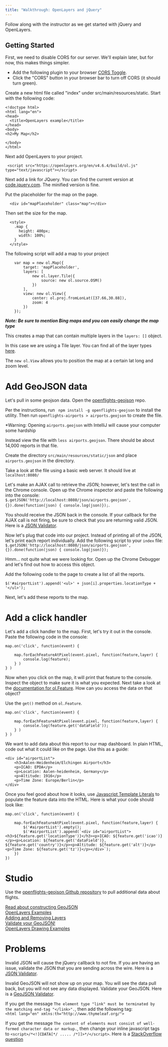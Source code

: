 ```yaml
---
title: "Walkthrough: OpenLayers and jQuery"
---
```


Follow along with the instructor as we get started with jQuery and OpenLayers.

## Getting Started

First, we need to disable CORS for our server.  We'll explain later, but for now, this makes things simpler.
* Add the following plugin to your browser [CORS Toggle](https://chrome.google.com/webstore/detail/cors-toggle/jioikioepegflmdnbocfhgmpmopmjkim/related?hl=en).
* Click the "CORS" button in your browser bar to turn off CORS (it should turn green).

Create a new html file called "index" under src/main/resources/static.  Start with the following code:

```
<!doctype html>
<html lang="en">
<head>
  <title>OpenLayers example</title>
</head>
<body>
<h2>My Map</h2>

</body>
</html>
```

Next add OpenLayers to your project.
```
 <script src="https://openlayers.org/en/v4.6.4/build/ol.js" type="text/javascript"></script>
 ```

Next add a link for JQuery.  You can find the current version at [code.jquery.com](https://code.jquery.com). The minified version is fine.

Put the placeholder for the map on the page.
 ```
   <div id="mapPlaceholder" class="map"></div>
 ```

 Then set the size for the map.
 ```
   <style>
     .map {
       height: 400px;
       width: 100%;
     }
   </style>
 ```

The following script will add a map to your project
```
    var map = new ol.Map({
        target: 'mapPlaceholder',
        layers: [
            new ol.layer.Tile({
                source: new ol.source.OSM()
            })
        ],
        view: new ol.View({
            center: ol.proj.fromLonLat([37.66,30.88]),
            zoom: 4
        })
    });
```

***Note:  Be sure to mention Bing maps and you can easily change the map type***

This creates a map that can contain multiple layers in the ```layers: []``` object.

In this case we are using a Tile layer.  You can find all of the layer types [here](https://openlayers.org/en/v4.6.4/apidoc/ol.source.html).

The ```new ol.View``` allows you to position the map at a certain lat long and zoom level.

# Add GeoJSON data

Let's pull in some geojson data.  Open the [openflights-geojson](https://github.com/node-geojson/openflights-geojson) repo.

Per the instructions, run ` npm install -g openflights-geojson` to install the utility.  Then run `openflights-airports > airports.geojson` to create the file.

*Warning: Opening `airports.geojson` with IntelliJ will cause your computer some hardship

Instead view the file with `less airports.geojson`.  There should be about 14,000 reports in that file.  

Create the directory `src/main/resources/static/json` and place `airports.geojson` in the directory.

Take a look at the file using a basic web server. It should live at `localhost:8080/` 

Let's make an AJAX call to retrieve the JSON; however, let's test the call in the Chrome console.  Open up the Chrome inspector and paste the following into the console: `$.getJSON('http://localhost:8080/json/airports.geojson', {}).done(function(json) { console.log(json)});`.

You should receive the JSON back in the console.  If your callback for the AJAX call is not firing, be sure to check that you are returning valid JSON.  Here is a [JSON Validator](https://jsonlint.com/).

Now let's plug that code into our project. Instead of printing all of the JSON, let's print each report individually.  Add the following script to your `index` file: `$.getJSON('http://localhost:8080/json/airports.geojson', {}).done(function(json) { console.log(json)});`

Hmm... not quite what we were looking for.  Open up the Chrome Debugger and let's find out how to access this object. 

Add the following code to the page to create a list of all the reports.
```
$('#airportList').append('<ul>' + json[i].properties.locationType + '</ul>');
```

Next, let's add these reports to the map.  


# Add a click handler
Let's add a click handler to the map.  First, let's try it out in the console.  Paste the following code in the console:
```
map.on('click', function(event) {

    map.forEachFeatureAtPixel(event.pixel, function(feature,layer) {
        console.log(feature);
    } ) 
} )
```

Now when you click on the map, it will print that feature to the console.  Inspect the object to make sure it is what you expected.  Next take a look at the [documentation for ol.Feature](https://openlayers.org/en/latest/apidoc/ol.Feature.html).  How can you access the data on that object?

Use the `get()` method on `ol.Feature`.  
```
map.on('click', function(event) {       

    map.forEachFeatureAtPixel(event.pixel, function(feature,layer) {
        console.log(feature.get('dataField'));
    } ) 
} )
```

We want to add data about this report to our map dashboard.  In plain HTML, code out what it could like on the page.  Use this as a guide:
```
<div id="airportList">
    <h3>Aalen-Heidenheim/Elchingen Airport</h3>
    <p>ICAO: EPDA</p>
    <p>Location: Aalen-heidenheim, Germany</p>
    <p>Altitude: 1916</p>
    <p>Time Zone: Europe/Berlin</p>
</div>
```

Once you feel good about how it looks, use [Javascript Template Literals](https://developer.mozilla.org/en-US/docs/Web/JavaScript/Reference/Template_literals) to populate the feature data into the HTML.  Here is what your code should look like:
```
map.on('click', function(event) {

    map.forEachFeatureAtPixel(event.pixel, function(feature,layer) {
        $('#airportList').empty();
        $('#airportList').append(`<div id="airportList"><h3>${feature.get('locationType')}</h3><p>ICAO: ${feature.get('icao')}</p><p>Location: ${feature.get('dataField')}, ${feature.get('country')}</p><p>Altitude: ${feature.get('alt')}</p><p>Time Zone: ${feature.get('tz')}</p></div>`);
    })
})
```

# Studio

Use the [openflights-geojson Github repository](https://github.com/node-geojson/openflights-geojson) to pull additional data about flights.


[Read about constructing GeoJSON](https://macwright.org/2015/03/23/geojson-second-bite)  
[OpenLayers Examples](https://openlayers.org/en/latest/examples/)  
[Adding and Removing Layers](http://www.acuriousanimal.com/thebookofopenlayers3/chapter02_01_adding_removing_layers.html)  
[Validate your GeoJSON!](http://geojson.io)  
[OpenLayers Drawing Examples](http://openlayers.org/en/latest/examples/geojson.html)


# Problems

Invalid JSON will cause the jQuery callback to not fire.  If you are having an issue, validate the JSON that you are sending across the wire.  Here is a [JSON Validator](https://jsonlint.com/).

Invalid GeoJSON will not show up on your map.  You will see the data pull back, but you will not see any data displayed.  Validate your GeoJSON.  Here is a [GeoJSON Validator](http://geojson.io/o).

If you get the message `The element type "link" must be terminated by the matching end-tag "</link>".`, then add the following tag:  
 `<html lang="en" xmlns:th="http://www.thymeleaf.org/">`

If you get the message `The content of elements must consist of well-formed character data or markup.`, then change your inline javascript tags to `<script>/*<![CDATA[*/ ..... /*]]>*/</script>`.  Here is a [StackOverflow question](ihttps://stackoverflow.com/questions/4338538/error-parsing-xhtml-the-content-of-elements-must-consist-of-well-formed-charact/4338816)
